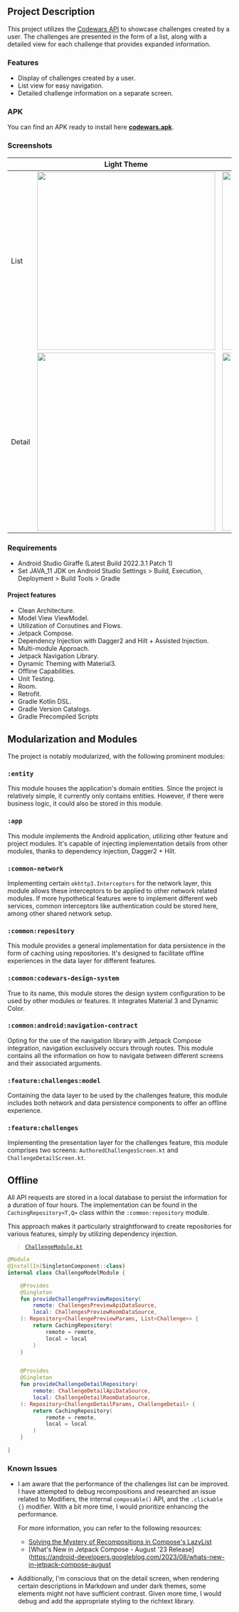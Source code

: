## Project Description

This project utilizes the [Codewars API](https://dev.codewars.com/#introduction) to showcase challenges created by a user. The challenges are presented in the form of a list, along with a detailed view for each challenge that provides expanded information.

### Features

- Display of challenges created by a user.
- List view for easy navigation.
- Detailed challenge information on a separate screen.

### APK

You can find an APK ready to install here [**codewars.apk**](apk/codewars.apk).

### Screenshots

|           | Light Theme                                     | Dark Theme                                     |
|-----------|-------------------------------------------------|------------------------------------------------|
| List      | <img src="art/list-light.png" width="400"/>     | <img src="art/list-dark.png" width="400"/>     |
| Detail    | <img src="art/detail-light.png" width="400"/>   | <img src="art/detail-dark.png" width="400"/>   |

### Requirements

- Android Studio Giraffe (Latest Build 2022.3.1 Patch 1)
- Set JAVA_11 JDK on Android Studio Settings > Build, Execution, Deployment > Build Tools > Gradle 

#### Project features

- Clean Architecture.
- Model View ViewModel.
- Utilization of Coroutines and Flows.
- Jetpack Compose.
- Dependency Injection with Dagger2 and Hilt + Assisted Injection.
- Multi-module Approach.
- Jetpack Navigation Library.
- Dynamic Theming with Material3.
- Offline Capabilities.
- Unit Testing.
- Room.
- Retrofit.
- Gradle Kotlin DSL.
- Gradle Version Catalogs.
- Gradle Precompiled Scripts

## Modularization and Modules

The project is notably modularized, with the following prominent modules:

### `:entity`

This module houses the application's domain entities. Since the project is relatively simple, it currently only contains entities. However, if there were business logic, it could also be stored in this module.

### `:app`

This module implements the Android application, utilizing other feature and project modules. It's capable of injecting implementation details from other modules, thanks to dependency injection, Dagger2 + Hilt.

### `:common-network`

Implementing certain `okhttp3.Interceptors` for the network layer, this module allows these interceptors to be applied to other network related modules. If more hypothetical features were to implement different web services, common interceptors like authentication could be stored here, among other shared network setup.

### `:common:repository`

This module provides a general implementation for data persistence in the form of caching using repositories. It's designed to facilitate offline experiences in the data layer for different features.

### `:common:codewars-design-system`

True to its name, this module stores the design system configuration to be used by other modules or features. It integrates Material 3 and Dynamic Color.

### `:common:android:navigation-contract`

Opting for the use of the navigation library with Jetpack Compose integration, navigation exclusively occurs through routes. This module contains all the information on how to navigate between different screens and their associated arguments.

### `:feature:challenges:model`

Containing the data layer to be used by the challenges feature, this module includes both network and data persistence components to offer an offline experience.

### `:feature:challenges`

Implementing the presentation layer for the challenges feature, this module comprises two screens: `AuthoredChallengesScreen.kt` and `ChallengeDetailScreen.kt`.

## Offline

All API requests are stored in a local database to persist the information for a duration of four hours. The implementation can be found in the `CachingRepository<T,Q>` class within the `:common:repository` module.

This approach makes it particularly straightforward to create repositories for various features, simply by utilizing dependency injection.

> [`ChallengeModule.kt`](https://github.com/saulmm/codewars/blob/3efc3474655133fc950ba3f5a2af5d5739eb0e6f/feature/challenges/model/src/main/java/com/saulmm/feature/challenges/model/di/ChallengeModelModule.kt)
```kotlin
@Module
@InstallIn(SingletonComponent::class)
internal class ChallengeModelModule {

    @Provides
    @Singleton
    fun provideChallengePreviewRepository(
        remote: ChallengesPreviewApiDataSource,
        local: ChallengesPreviewRoomDataSource,
    ): Repository<ChallengePreviewParams, List<Challenge>> {
        return CachingRepository(
            remote = remote,
            local = local
        )
    }


    @Provides
    @Singleton
    fun provideChallengeDetailRepository(
        remote: ChallengeDetailApiDataSource,
        local: ChallengeDetailRoomDataSource,
    ): Repository<ChallengeDetailParams, ChallengeDetail> {
        return CachingRepository(
            remote = remote,
            local = local
        )
    }

}
```

### Known Issues

- I am aware that the performance of the challenges list can be improved. I have attempted to debug recompositions and researched an issue related to Modifiers, the internal `composable()` API, and the `.clickable {}` modifier. With a bit more time, I would prioritize enhancing the performance.

  For more information, you can refer to the following resources:

    - [Solving the Mystery of Recompositions in Compose's LazyList](https://blog.shreyaspatil.dev/solving-the-mystery-of-recompositions-in-composes-lazylist)
    - [What's New in Jetpack Compose - August '23 Release](https://android-developers.googleblog.com/2023/08/whats-new-in-jetpack-compose-august


- Additionally, I'm conscious that on the detail screen, when rendering certain descriptions in Markdown and under dark themes, some elements might not have sufficient contrast. Given more time, I would debug and add the appropriate styling to the richtext library.
